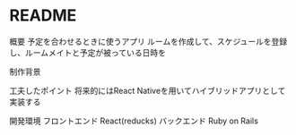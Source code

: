# README

概要
予定を合わせるときに使うアプリ
ルームを作成して、スケジュールを登録し、ルームメイトと予定が被っている日時を

制作背景

工夫したポイント
将来的にはReact Nativeを用いてハイブリッドアプリとして実装する

開発環境
フロントエンド React(reducks)
バックエンド Ruby on Rails

